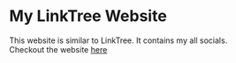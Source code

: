 # My LinkTree Website
This website is similar to LinkTree. It contains my all socials.\
Checkout the website [here](https://abhikalparya.github.io/My-LinkTree/)
